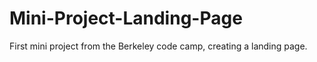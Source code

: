 # Mini-Project-Landing-Page
First mini project from the Berkeley code camp, creating a landing page.
